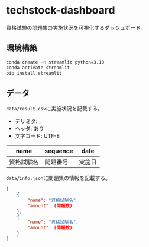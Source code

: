 # techstock-dashboard

資格試験の問題集の実施状況を可視化するダッシュボード。  

## 環境構築

```sh
conda create -n streamlit python=3.10
conda activate streamlit
pip install streamlit
```

## データ

```data/result.csv```に実施状況を記載する。  

- デリミタ: ```,```
- ヘッダ: あり
- 文字コード: UTF-8

| name | sequence | date |
| --- | --- | --- |
| 資格試験名 | 問題番号 | 実施日 |

```data/info.json```に問題集の情報を記載する。  

```json
[
    {
        "name": "資格試験名",
        "amount": (問題数)
    },
    {
        "name": "資格試験名",
        "amount": (問題数)
    }
]
```
